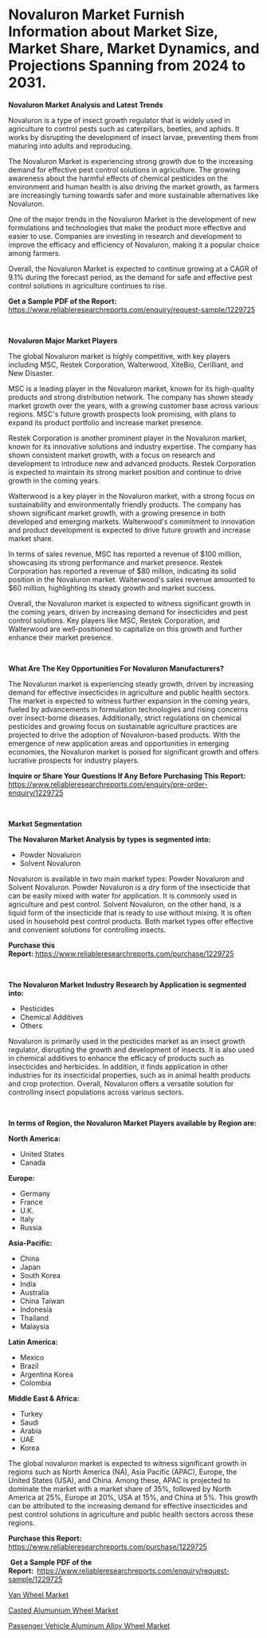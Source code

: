 <p><h1>Novaluron Market Furnish Information about Market Size, Market Share, Market Dynamics, and Projections Spanning from 2024 to 2031.</h1></p><p><strong>Novaluron Market Analysis and Latest Trends</strong></p>
<p><p>Novaluron is a type of insect growth regulator that is widely used in agriculture to control pests such as caterpillars, beetles, and aphids. It works by disrupting the development of insect larvae, preventing them from maturing into adults and reproducing.</p><p>The Novaluron Market is experiencing strong growth due to the increasing demand for effective pest control solutions in agriculture. The growing awareness about the harmful effects of chemical pesticides on the environment and human health is also driving the market growth, as farmers are increasingly turning towards safer and more sustainable alternatives like Novaluron.</p><p>One of the major trends in the Novaluron Market is the development of new formulations and technologies that make the product more effective and easier to use. Companies are investing in research and development to improve the efficacy and efficiency of Novaluron, making it a popular choice among farmers.</p><p>Overall, the Novaluron Market is expected to continue growing at a CAGR of 9.1% during the forecast period, as the demand for safe and effective pest control solutions in agriculture continues to rise.</p></p>
<p><strong>Get a Sample PDF of the Report:&nbsp;</strong> <a href="https://www.reliableresearchreports.com/enquiry/request-sample/1229725">https://www.reliableresearchreports.com/enquiry/request-sample/1229725</a></p>
<p>&nbsp;</p>
<p><strong>Novaluron Major Market Players</strong></p>
<p><p>The global Novaluron market is highly competitive, with key players including MSC, Restek Corporation, Walterwood, XiteBio, Cerilliant, and New Disaster. </p><p>MSC is a leading player in the Novaluron market, known for its high-quality products and strong distribution network. The company has shown steady market growth over the years, with a growing customer base across various regions. MSC's future growth prospects look promising, with plans to expand its product portfolio and increase market presence.</p><p>Restek Corporation is another prominent player in the Novaluron market, known for its innovative solutions and industry expertise. The company has shown consistent market growth, with a focus on research and development to introduce new and advanced products. Restek Corporation is expected to maintain its strong market position and continue to drive growth in the coming years.</p><p>Walterwood is a key player in the Novaluron market, with a strong focus on sustainability and environmentally friendly products. The company has shown significant market growth, with a growing presence in both developed and emerging markets. Walterwood's commitment to innovation and product development is expected to drive future growth and increase market share.</p><p>In terms of sales revenue, MSC has reported a revenue of $100 million, showcasing its strong performance and market presence. Restek Corporation has reported a revenue of $80 million, indicating its solid position in the Novaluron market. Walterwood's sales revenue amounted to $60 million, highlighting its steady growth and market success. </p><p>Overall, the Novaluron market is expected to witness significant growth in the coming years, driven by increasing demand for insecticides and pest control solutions. Key players like MSC, Restek Corporation, and Walterwood are well-positioned to capitalize on this growth and further enhance their market presence.</p></p>
<p>&nbsp;</p>
<p><strong>What Are The Key Opportunities For Novaluron Manufacturers?</strong></p>
<p><p>The Novaluron market is experiencing steady growth, driven by increasing demand for effective insecticides in agriculture and public health sectors. The market is expected to witness further expansion in the coming years, fueled by advancements in formulation technologies and rising concerns over insect-borne diseases. Additionally, strict regulations on chemical pesticides and growing focus on sustainable agriculture practices are projected to drive the adoption of Novaluron-based products. With the emergence of new application areas and opportunities in emerging economies, the Novaluron market is poised for significant growth and offers lucrative prospects for industry players.</p></p>
<p><strong>Inquire or Share Your Questions If Any Before Purchasing This Report:</strong> <a href="https://www.reliableresearchreports.com/enquiry/pre-order-enquiry/1229725">https://www.reliableresearchreports.com/enquiry/pre-order-enquiry/1229725</a></p>
<p>&nbsp;</p>
<p><strong>Market Segmentation</strong></p>
<p><strong>The Novaluron Market Analysis by types is segmented into:</strong></p>
<p><ul><li>Powder Novaluron</li><li>Solvent Novaluron</li></ul></p>
<p><p>Novaluron is available in two main market types: Powder Novaluron and Solvent Novaluron. Powder Novaluron is a dry form of the insecticide that can be easily mixed with water for application. It is commonly used in agriculture and pest control. Solvent Novaluron, on the other hand, is a liquid form of the insecticide that is ready to use without mixing. It is often used in household pest control products. Both market types offer effective and convenient solutions for controlling insects.</p></p>
<p><strong>Purchase this Report:&nbsp;</strong><a href="https://www.reliableresearchreports.com/purchase/1229725">https://www.reliableresearchreports.com/purchase/1229725</a></p>
<p>&nbsp;</p>
<p><strong>The Novaluron Market Industry Research by Application is segmented into:</strong></p>
<p><ul><li>Pesticides</li><li>Chemical Additives</li><li>Others</li></ul></p>
<p><p>Novaluron is primarily used in the pesticides market as an insect growth regulator, disrupting the growth and development of insects. It is also used in chemical additives to enhance the efficacy of products such as insecticides and herbicides. In addition, it finds application in other industries for its insecticidal properties, such as in animal health products and crop protection. Overall, Novaluron offers a versatile solution for controlling insect populations across various sectors.</p></p>
<p>&nbsp;</p>
<p><strong>In terms of Region, the Novaluron Market Players available by Region are:</strong></p>
<p>
    <p> <strong> North America: </strong>
        <ul>
            <li>United States</li>
            <li>Canada</li>
        </ul>
        </p> 
    <p> <strong> Europe: </strong>
        <ul>
            <li>Germany</li>
            <li>France</li>
            <li>U.K.</li>
            <li>Italy</li>
            <li>Russia</li>
        </ul>
        </p> 
    <p> <strong> Asia-Pacific: </strong>
        <ul>
            <li>China</li>
            <li>Japan</li>
            <li>South Korea</li>
            <li>India</li>
            <li>Australia</li>
            <li>China Taiwan</li>
            <li>Indonesia</li>
            <li>Thailand</li>
            <li>Malaysia</li>
        </ul>
        </p> 
    <p> <strong> Latin America: </strong>
        <ul>
            <li>Mexico</li>
            <li>Brazil</li>
            <li>Argentina Korea</li>
            <li>Colombia</li>
        </ul>
        </p> 
    <p> <strong> Middle East & Africa: </strong>
        <ul>
            <li>Turkey</li>
            <li>Saudi</li>
            <li>Arabia</li>
            <li>UAE</li>
            <li>Korea</li>
        </ul>
    </p>
    </p>
<p><p>The global novaluron market is expected to witness significant growth in regions such as North America (NA), Asia Pacific (APAC), Europe, the United States (USA), and China. Among these, APAC is projected to dominate the market with a market share of 35%, followed by North America at 25%, Europe at 20%, USA at 15%, and China at 5%. This growth can be attributed to the increasing demand for effective insecticides and pest control solutions in agriculture and public health sectors across these regions.</p></p>
<p><strong>Purchase this Report: </strong><a href="https://www.reliableresearchreports.com/purchase/1229725">https://www.reliableresearchreports.com/purchase/1229725</a></p>
<p>&nbsp;<strong>Get a Sample PDF of the Report:&nbsp;&nbsp;</strong><a href="https://www.reliableresearchreports.com/enquiry/request-sample/1229725">https://www.reliableresearchreports.com/enquiry/request-sample/1229725</a></p>
<p><strong></strong></p>
<p><p><a href="https://view.publitas.com/reportprime-1/van-wheel-market-size-market-share-and-global-market-analysis-report-2023-2030/">Van Wheel Market</a></p><p><a href="https://view.publitas.com/reportprime-1/casted-alumunium-wheel-market-dynamics-2023-2030-also-about-its-market-trends-projections-and-opportunities/">Casted Alumunium Wheel Market</a></p><p><a href="https://view.publitas.com/reportprime-1/passenger-vehicle-aluminum-alloy-wheel-market-size-share-trends-analysis-report-by-material-by-type-by-end-user-by-region-and-segment-forecasts-2023-2030/">Passenger Vehicle Aluminum Alloy Wheel Market</a></p></p>